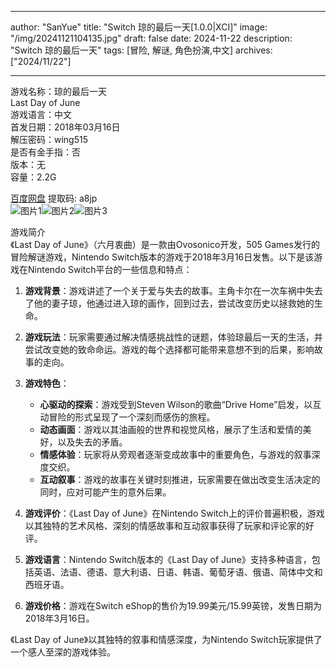 
---
author: "SanYue"
title: "Switch 琼的最后一天[1.0.0|XCI]"
image: "/img/20241121104135.jpg"
draft: false
date: 2024-11-22
description: "Switch 琼的最后一天"
tags: [冒险, 解谜, 角色扮演,中文]
archives: ["2024/11/22"]

---

游戏名称：琼的最后一天   
Last Day of June    
游戏语言：中文  
首发日期：2018年03月16日  
解压密码：wing515  
是否有金手指：否  
版本：无   
容量：2.2G

[百度网盘](https://pan.baidu.com/s/1sgi8qYsofLsjqfZVLPbqBg) 提取码: a8jp  
![图片1](/img/cb4e1a.jpg)![图片2](/img/b2ecde.jpg)![图片3](/img/069885.jpg)  

游戏简介  
《Last Day of June》（六月衷曲）是一款由Ovosonico开发，505 Games发行的冒险解谜游戏，Nintendo Switch版本的游戏于2018年3月16日发售。以下是该游戏在Nintendo Switch平台的一些信息和特点：

1. **游戏背景**：游戏讲述了一个关于爱与失去的故事。主角卡尔在一次车祸中失去了他的妻子琼，他通过进入琼的画作，回到过去，尝试改变历史以拯救她的生命。

2. **游戏玩法**：玩家需要通过解决情感挑战性的谜题，体验琼最后一天的生活，并尝试改变她的致命命运。游戏的每个选择都可能带来意想不到的后果，影响故事的走向。

3. **游戏特色**：
   - **心驱动的探索**：游戏受到Steven Wilson的歌曲“Drive Home”启发，以互动冒险的形式呈现了一个深刻而感伤的旅程。
   - **动态画面**：游戏以其油画般的世界和视觉风格，展示了生活和爱情的美好，以及失去的矛盾。
   - **情感体验**：玩家将从旁观者逐渐变成故事中的重要角色，与游戏的叙事深度交织。
   - **互动叙事**：游戏的故事在关键时刻推进，玩家需要在做出改变生活决定的同时，应对可能产生的意外后果。

4. **游戏评价**：《Last Day of June》在Nintendo Switch上的评价普遍积极，游戏以其独特的艺术风格、深刻的情感故事和互动叙事获得了玩家和评论家的好评。

5. **游戏语言**：Nintendo Switch版本的《Last Day of June》支持多种语言，包括英语、法语、德语、意大利语、日语、韩语、葡萄牙语、俄语、简体中文和西班牙语。

6. **游戏价格**：游戏在Switch eShop的售价为19.99美元/15.99英镑，发售日期为2018年3月16日。

《Last Day of June》以其独特的叙事和情感深度，为Nintendo Switch玩家提供了一个感人至深的游戏体验。

